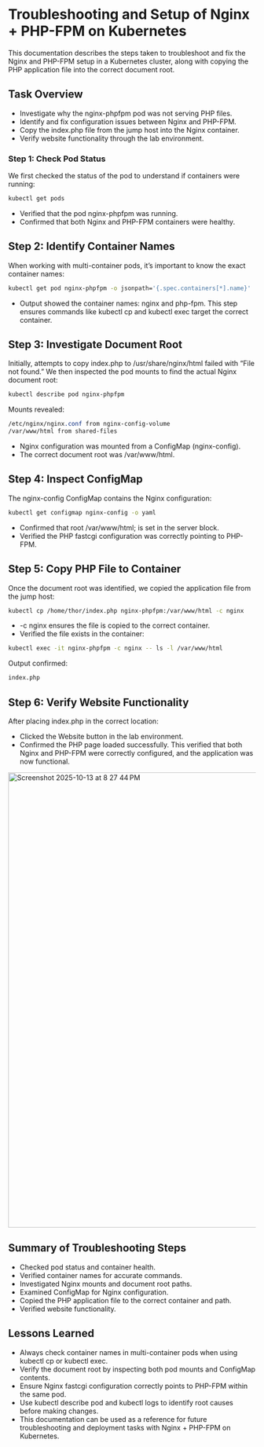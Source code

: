 # Troubleshooting and Setup of Nginx + PHP-FPM on Kubernetes
This documentation describes the steps taken to troubleshoot and fix the Nginx and PHP-FPM setup in a Kubernetes cluster, 
along with copying the PHP application file into the correct document root.

## Task Overview
 - Investigate why the nginx-phpfpm pod was not serving PHP files.
 - Identify and fix configuration issues between Nginx and PHP-FPM.
 - Copy the index.php file from the jump host into the Nginx container.
 - Verify website functionality through the lab environment.

### Step 1: Check Pod Status
We first checked the status of the pod to understand if containers were running:
```bash
kubectl get pods
```
 - Verified that the pod nginx-phpfpm was running.
 - Confirmed that both Nginx and PHP-FPM containers were healthy.

## Step 2: Identify Container Names
When working with multi-container pods, it’s important to know the exact container names:
```bash
kubectl get pod nginx-phpfpm -o jsonpath='{.spec.containers[*].name}'
```
 - Output showed the container names: nginx and php-fpm.
This step ensures commands like kubectl cp and kubectl exec target the correct container.

## Step 3: Investigate Document Root
Initially, attempts to copy index.php to /usr/share/nginx/html failed with “File not found.”
We then inspected the pod mounts to find the actual Nginx document root:
```bash
kubectl describe pod nginx-phpfpm
```
Mounts revealed:
```css
/etc/nginx/nginx.conf from nginx-config-volume
/var/www/html from shared-files
```
 - Nginx configuration was mounted from a ConfigMap (nginx-config).
 - The correct document root was /var/www/html.

## Step 4: Inspect ConfigMap
The nginx-config ConfigMap contains the Nginx configuration:
```bash
kubectl get configmap nginx-config -o yaml
```
 - Confirmed that root /var/www/html; is set in the server block.
 - Verified the PHP fastcgi configuration was correctly pointing to PHP-FPM.

## Step 5: Copy PHP File to Container
Once the document root was identified, we copied the application file from the jump host:
```bash
kubectl cp /home/thor/index.php nginx-phpfpm:/var/www/html -c nginx
```
 - -c nginx ensures the file is copied to the correct container.
 - Verified the file exists in the container:
```bash
kubectl exec -it nginx-phpfpm -c nginx -- ls -l /var/www/html
```
Output confirmed:
```diff
index.php
```
## Step 6: Verify Website Functionality
After placing index.php in the correct location:
 - Clicked the Website button in the lab environment.
 - Confirmed the PHP page loaded successfully.
This verified that both Nginx and PHP-FPM were correctly configured, and the application was now functional.

<img width="1432" height="927" alt="Screenshot 2025-10-13 at 8 27 44 PM" src="https://github.com/user-attachments/assets/66c294db-5e69-475f-98b3-9e10d7390b4f" />

## Summary of Troubleshooting Steps
 - Checked pod status and container health.
 - Verified container names for accurate commands.
 - Investigated Nginx mounts and document root paths.
 - Examined ConfigMap for Nginx configuration.
 - Copied the PHP application file to the correct container and path.
 - Verified website functionality.

## Lessons Learned
 - Always check container names in multi-container pods when using kubectl cp or kubectl exec.
 - Verify the document root by inspecting both pod mounts and ConfigMap contents.
 - Ensure Nginx fastcgi configuration correctly points to PHP-FPM within the same pod.
 - Use kubectl describe pod and kubectl logs to identify root causes before making changes.
 - This documentation can be used as a reference for future troubleshooting and deployment tasks with Nginx + PHP-FPM on Kubernetes.

